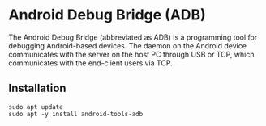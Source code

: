# Android Debug Bridge (ADB)

The Android Debug Bridge (abbreviated as ADB) is a programming tool for debugging Android-based devices. The daemon on the Android device communicates with the server on the host PC through USB or TCP, which communicates with the end-client users via TCP.

## Installation

    sudo apt update
    sudo apt -y install android-tools-adb